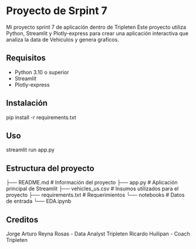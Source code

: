 # Proyecto de Srpint 7
Mi proyecto sprint 7 de aplicación dentro de Tripleten
Este proyecto utiliza Python, Streamlit y Plotly-express para crear una aplicación interactiva que analiza la data de Vehiculos y genera graficos.

## Requisitos
- Python 3.10 o superior
- Streamlit
- Plotly-express

## Instalación
pip install -r requirements.txt

## Uso
streamlit run app.py

## Estructura del proyecto
├── README.md           # Información del proyecto
├── app.py              # Aplicación principal de Streamlit
├── vehicles_us.csv     # Insumos utilizados para el proyecto
├── requirements.txt    # Requerimientos
└── notebooks           # Datos de entrada
    └── EDA.ipynb

## Creditos
Jorge Arturo Reyna Rosas - Data Analyst Tripleten
Ricardo Huilipan - Coach Tripleten
